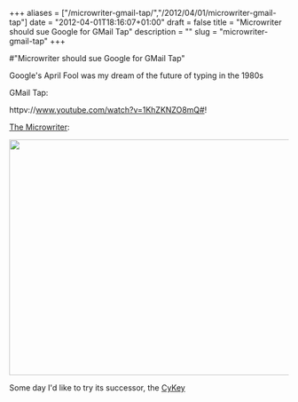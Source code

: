 +++
aliases = ["/microwriter-gmail-tap/","/2012/04/01/microwriter-gmail-tap"]
date = "2012-04-01T18:16:07+01:00"
draft = false
title = "Microwriter should sue Google for GMail Tap"
description = ""
slug = "microwriter-gmail-tap"
+++

#"Microwriter should sue Google for GMail Tap"

Google's April Fool was my dream of the future of typing in the 1980s

GMail Tap:

httpv://www.youtube.com/watch?v=1KhZKNZO8mQ#!

<a href="http://en.wikipedia.org/wiki/Microwriter">The Microwriter</a>:

<a href="https://s3-eu-west-1.amazonaws.com/conoroneill.net/wp-content/uploads/2012/04/800px-MicroWriter_AgendA_and_CyKey.jpg"><img class="alignnone wp-image-657" title="800px-MicroWriter,_AgendA,_and_CyKey" src="https://s3-eu-west-1.amazonaws.com/conoroneill.net/wp-content/uploads/2012/04/800px-MicroWriter_AgendA_and_CyKey.jpg" alt="" width="640" height="425" /></a>

Some day I'd like to try its successor, the <a href="http://www.cykey.co.uk/">CyKey</a>